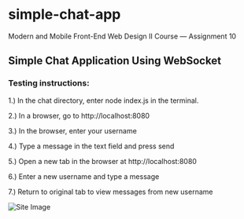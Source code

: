 # simple-chat-app
Modern and Mobile Front-End Web Design II Course — Assignment 10


## Simple Chat Application Using WebSocket

### Testing instructions:

1.)	In the chat directory, enter node index.js in the terminal. 

2.)	In a browser, go to http://localhost:8080

3.)	In the browser, enter your username

4.)	Type a message in the text field and press send

5.)	Open a new tab in the browser at http://localhost:8080

6.)	Enter a new username and type a message

7.)	Return to original tab to view messages from new username


![Site Image]()



